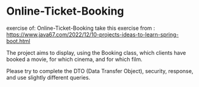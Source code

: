 # Online-Ticket-Booking
exercise of: Online-Ticket-Booking take this exercise from : https://www.java67.com/2022/12/10-projects-ideas-to-learn-spring-boot.html



The project aims to display, using the Booking class, which clients have booked a movie, for which cinema, and for which film.

Please try to complete the DTO (Data Transfer Object), security, response, and use slightly different queries.

